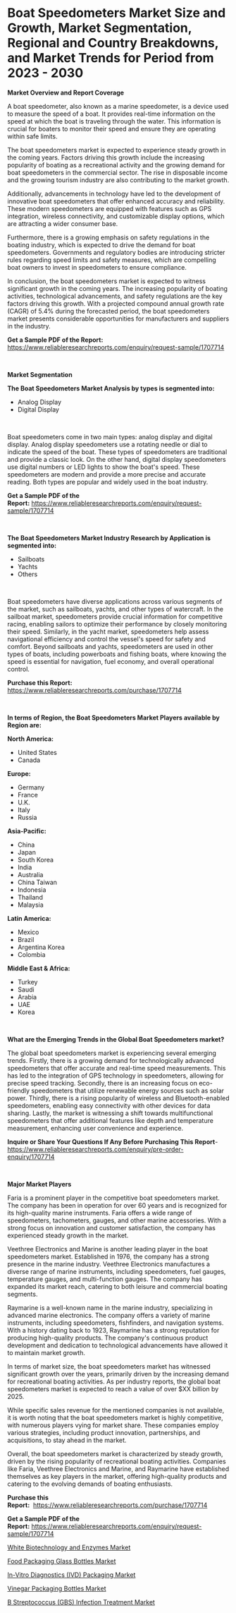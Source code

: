<p><h1>Boat Speedometers Market Size and Growth, Market Segmentation, Regional and Country Breakdowns, and Market Trends for Period from 2023 -  2030</h1></p><p><strong>Market Overview and Report Coverage</strong></p>
<p><p>A boat speedometer, also known as a marine speedometer, is a device used to measure the speed of a boat. It provides real-time information on the speed at which the boat is traveling through the water. This information is crucial for boaters to monitor their speed and ensure they are operating within safe limits.</p><p>The boat speedometers market is expected to experience steady growth in the coming years. Factors driving this growth include the increasing popularity of boating as a recreational activity and the growing demand for boat speedometers in the commercial sector. The rise in disposable income and the growing tourism industry are also contributing to the market growth.</p><p>Additionally, advancements in technology have led to the development of innovative boat speedometers that offer enhanced accuracy and reliability. These modern speedometers are equipped with features such as GPS integration, wireless connectivity, and customizable display options, which are attracting a wider consumer base.</p><p>Furthermore, there is a growing emphasis on safety regulations in the boating industry, which is expected to drive the demand for boat speedometers. Governments and regulatory bodies are introducing stricter rules regarding speed limits and safety measures, which are compelling boat owners to invest in speedometers to ensure compliance.</p><p>In conclusion, the boat speedometers market is expected to witness significant growth in the coming years. The increasing popularity of boating activities, technological advancements, and safety regulations are the key factors driving this growth. With a projected compound annual growth rate (CAGR) of 5.4% during the forecasted period, the boat speedometers market presents considerable opportunities for manufacturers and suppliers in the industry.</p></p>
<p><strong>Get a Sample PDF of the Report:</strong> <a href="https://www.reliableresearchreports.com/enquiry/request-sample/1707714">https://www.reliableresearchreports.com/enquiry/request-sample/1707714</a></p>
<p>&nbsp;</p>
<p><strong>Market Segmentation</strong></p>
<p><strong>The Boat Speedometers Market Analysis by types is segmented into:</strong></p>
<p><ul><li>Analog Display</li><li>Digital Display</li></ul></p>
<p>&nbsp;</p>
<p><p>Boat speedometers come in two main types: analog display and digital display. Analog display speedometers use a rotating needle or dial to indicate the speed of the boat. These types of speedometers are traditional and provide a classic look. On the other hand, digital display speedometers use digital numbers or LED lights to show the boat's speed. These speedometers are modern and provide a more precise and accurate reading. Both types are popular and widely used in the boat industry.</p></p>
<p><strong>Get a Sample PDF of the Report:</strong>&nbsp;<a href="https://www.reliableresearchreports.com/enquiry/request-sample/1707714">https://www.reliableresearchreports.com/enquiry/request-sample/1707714</a></p>
<p>&nbsp;</p>
<p><strong>The Boat Speedometers Market Industry Research by Application is segmented into:</strong></p>
<p><ul><li>Sailboats</li><li>Yachts</li><li>Others</li></ul></p>
<p>&nbsp;</p>
<p><p>Boat speedometers have diverse applications across various segments of the market, such as sailboats, yachts, and other types of watercraft. In the sailboat market, speedometers provide crucial information for competitive racing, enabling sailors to optimize their performance by closely monitoring their speed. Similarly, in the yacht market, speedometers help assess navigational efficiency and control the vessel's speed for safety and comfort. Beyond sailboats and yachts, speedometers are used in other types of boats, including powerboats and fishing boats, where knowing the speed is essential for navigation, fuel economy, and overall operational control.</p></p>
<p><strong>Purchase this Report:</strong>&nbsp; <a href="https://www.reliableresearchreports.com/purchase/1707714">https://www.reliableresearchreports.com/purchase/1707714</a></p>
<p>&nbsp;</p>
<p><strong>In terms of Region, the Boat Speedometers Market Players available by Region are:</strong></p>
<p>
    <p> <strong> North America: </strong>
        <ul>
            <li>United States</li>
            <li>Canada</li>
        </ul>
        </p> 
    <p> <strong> Europe: </strong>
        <ul>
            <li>Germany</li>
            <li>France</li>
            <li>U.K.</li>
            <li>Italy</li>
            <li>Russia</li>
        </ul>
        </p> 
    <p> <strong> Asia-Pacific: </strong>
        <ul>
            <li>China</li>
            <li>Japan</li>
            <li>South Korea</li>
            <li>India</li>
            <li>Australia</li>
            <li>China Taiwan</li>
            <li>Indonesia</li>
            <li>Thailand</li>
            <li>Malaysia</li>
        </ul>
        </p> 
    <p> <strong> Latin America: </strong>
        <ul>
            <li>Mexico</li>
            <li>Brazil</li>
            <li>Argentina Korea</li>
            <li>Colombia</li>
        </ul>
        </p> 
    <p> <strong> Middle East & Africa: </strong>
        <ul>
            <li>Turkey</li>
            <li>Saudi</li>
            <li>Arabia</li>
            <li>UAE</li>
            <li>Korea</li>
        </ul>
    </p>
    </p>
<p>&nbsp;</p>
<p><strong>What are the Emerging Trends in the Global Boat Speedometers market?</strong></p>
<p><p>The global boat speedometers market is experiencing several emerging trends. Firstly, there is a growing demand for technologically advanced speedometers that offer accurate and real-time speed measurements. This has led to the integration of GPS technology in speedometers, allowing for precise speed tracking. Secondly, there is an increasing focus on eco-friendly speedometers that utilize renewable energy sources such as solar power. Thirdly, there is a rising popularity of wireless and Bluetooth-enabled speedometers, enabling easy connectivity with other devices for data sharing. Lastly, the market is witnessing a shift towards multifunctional speedometers that offer additional features like depth and temperature measurement, enhancing user convenience and experience.</p></p>
<p><strong>Inquire or Share Your Questions If Any Before Purchasing This Report</strong>- <a href="https://www.reliableresearchreports.com/enquiry/pre-order-enquiry/1707714">https://www.reliableresearchreports.com/enquiry/pre-order-enquiry/1707714</a></p>
<p>&nbsp;</p>
<p><strong>Major Market Players</strong></p>
<p><p>Faria is a prominent player in the competitive boat speedometers market. The company has been in operation for over 60 years and is recognized for its high-quality marine instruments. Faria offers a wide range of speedometers, tachometers, gauges, and other marine accessories. With a strong focus on innovation and customer satisfaction, the company has experienced steady growth in the market.</p><p>Veethree Electronics and Marine is another leading player in the boat speedometers market. Established in 1976, the company has a strong presence in the marine industry. Veethree Electronics manufactures a diverse range of marine instruments, including speedometers, fuel gauges, temperature gauges, and multi-function gauges. The company has expanded its market reach, catering to both leisure and commercial boating segments.</p><p>Raymarine is a well-known name in the marine industry, specializing in advanced marine electronics. The company offers a variety of marine instruments, including speedometers, fishfinders, and navigation systems. With a history dating back to 1923, Raymarine has a strong reputation for producing high-quality products. The company's continuous product development and dedication to technological advancements have allowed it to maintain market growth.</p><p>In terms of market size, the boat speedometers market has witnessed significant growth over the years, primarily driven by the increasing demand for recreational boating activities. As per industry reports, the global boat speedometers market is expected to reach a value of over $XX billion by 2025.</p><p>While specific sales revenue for the mentioned companies is not available, it is worth noting that the boat speedometers market is highly competitive, with numerous players vying for market share. These companies employ various strategies, including product innovation, partnerships, and acquisitions, to stay ahead in the market.</p><p>Overall, the boat speedometers market is characterized by steady growth, driven by the rising popularity of recreational boating activities. Companies like Faria, Veethree Electronics and Marine, and Raymarine have established themselves as key players in the market, offering high-quality products and catering to the evolving demands of boating enthusiasts.</p></p>
<p><strong>Purchase this Report:</strong>&nbsp;&nbsp;<a href="https://www.reliableresearchreports.com/purchase/1707714">https://www.reliableresearchreports.com/purchase/1707714</a></p>
<p></p>
<p><strong>Get a Sample PDF of the Report:</strong>&nbsp;<a href="https://www.reliableresearchreports.com/enquiry/request-sample/1707714">https://www.reliableresearchreports.com/enquiry/request-sample/1707714</a></p>
<p><p><a href="https://www.linkedin.com/pulse/white-biotechnology-enzymes-market-insights-players-forecast-ry98c/">White Biotechnology and Enzymes Market</a></p><p><a href="https://medium.com/@beaugrant15/food-packaging-glass-bottles-market-report-reveals-the-latest-trends-and-growth-opportunities-of-6f7368675ec8">Food Packaging Glass Bottles Market</a></p><p><a href="https://www.linkedin.com/pulse/in-vitro-diagnostics-ivd-packaging-market-size-share-amp-9en6c/">In-Vitro Diagnostics (IVD) Packaging Market</a></p><p><a href="https://medium.com/@henrykihn/vinegar-packaging-bottles-market-analysis-and-sze-forecasted-for-period-from-2023-to-2030-b2d1c27ae945">Vinegar Packaging Bottles Market</a></p><p><a href="https://www.linkedin.com/pulse/b-streptococcus-gbs-infection-treatment-market-challenges-opportunities-avakc/">B Streptococcus (GBS) Infection Treatment Market</a></p></p>